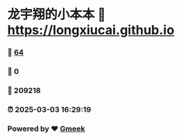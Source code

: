 # 龙宇翔的小本本 :link: https://longxiucai.github.io 
### :page_facing_up: [64](https://longxiucai.github.io/tag.html) 
### :speech_balloon: 0 
### :hibiscus: 209218 
### :alarm_clock: 2025-03-03 16:29:19 
### Powered by :heart: [Gmeek](https://github.com/Meekdai/Gmeek)

